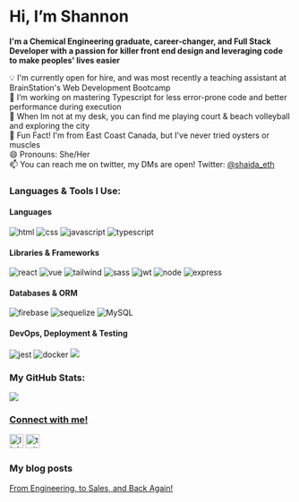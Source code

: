 <h1>Hi, I’m Shannon </h1>

<b>I'm a Chemical Engineering graduate, career-changer, and Full Stack Developer with a passion for killer front end design and leveraging code to make peoples' lives easier</b>

💡 I'm currently open for hire, and was most recently a teaching assistant at BrainStation's Web Development Bootcamp<br>
🌱 I’m working on mastering Typescript for less error-prone code and better performance during execution<br>
🌟 When Im not at my desk, you can find me playing court & beach volleyball and exploring the city <br>
📍 Fun Fact! I'm from East Coast Canada, but I've never tried oysters or muscles<br>
😄 Pronouns: She/Her <br>
📫 You can reach me on twitter, my DMs are open! Twitter: [@shaida_eth](https://twitter.com/shaida_eth)

<h3>Languages & Tools I Use:</h3>
<h4>Languages</h4>
<p>
<img src="https://img.shields.io/badge/HTML5-E34F26?style=for-the-badge&logo=html5&logoColor=white" alt="html" >
<img src="https://img.shields.io/badge/CSS3-1572B6?style=for-the-badge&logo=css3&logoColor=white" alt="css">
<img src="https://img.shields.io/badge/JavaScript-323330?style=for-the-badge&logo=javascript&logoColor=F7DF1E" alt="javascript">
<img src="https://img.shields.io/badge/TypeScript-007ACC?style=for-the-badge&logo=typescript&logoColor=white" alt="typescript"> </p>

<h4>Libraries & Frameworks</h4>
<p>
<img src="https://img.shields.io/badge/React-20232A?style=for-the-badge&logo=react&logoColor=61DAFB" alt="react">
<img src="https://img.shields.io/badge/Vue.js-35495E?style=for-the-badge&logo=vuedotjs&logoColor=4FC08D" alt="vue">
<img src="https://img.shields.io/badge/Tailwind_CSS-38B2AC?style=for-the-badge&logo=tailwind-css&logoColor=white" alt="tailwind">
<img src="https://img.shields.io/badge/Sass-CC6699?style=for-the-badge&logo=sass&logoColor=white" alt="sass">
 <img src="https://img.shields.io/badge/JWT-000000?style=for-the-badge&logo=JSON%20web%20tokens&logoColor=white" alt="jwt">
<img src="https://img.shields.io/badge/Node.js-339933?style=for-the-badge&logo=nodedotjs&logoColor=white" alt="node">
<img src="https://img.shields.io/badge/Express.js-000000?style=for-the-badge&logo=express&logoColor=white" alt="express">
</p>

<h4>Databases & ORM</h4>
<p>
<img src="https://img.shields.io/badge/firebase-ffca28?style=for-the-badge&logo=firebase&logoColor=black" alt="firebase">
<img src="https://img.shields.io/badge/Sequelize-52B0E7?style=for-the-badge&logo=Sequelize&logoColor=white" alt="sequelize">
<img src="https://img.shields.io/badge/MySQL-005C84?style=for-the-badge&logo=mysql&logoColor=white" alt="MySQL"></p>

<h4>DevOps, Deployment & Testing</h4>
<p>
<img src="https://img.shields.io/badge/Jest-C21325?style=for-the-badge&logo=jest&logoColor=white" alt="jest">
<img src="https://img.shields.io/badge/Docker-2CA5E0?style=for-the-badge&logo=docker&logoColor=white" alt="docker">
<img src="https://img.shields.io/badge/GitHub_Actions-2088FF?style=for-the-badge&logo=github-actions&logoColor=white alt="github actions"</p>



<!--
<p><img src="https://raw.githubusercontent.com/devicons/devicon/master/icons/css3/css3-original-wordmark.svg" alt="css3" width="40" height="40"/>
<img src="https://raw.githubusercontent.com/devicons/devicon/master/icons/html5/html5-original-wordmark.svg" alt="html5" width="40" height="40"/>
<img src="https://raw.githubusercontent.com/devicons/devicon/master/icons/javascript/javascript-original.svg" alt="javascript" width="35" height="35"/>
<img src="https://cdn.jsdelivr.net/gh/devicons/devicon/icons/sass/sass-original.svg" alt="sass" width="40" height="40"/>
<img src="https://cdn.jsdelivr.net/gh/devicons/devicon/icons/vscode/vscode-original.svg" alt="vscode" width="35" height="35"/>
<img src="https://cdn.jsdelivr.net/gh/devicons/devicon/icons/react/react-original.svg" alt="react" width="37" height="37" />
<img src="https://cdn.jsdelivr.net/gh/devicons/devicon/icons/firebase/firebase-plain.svg" alt="react" width="37" height="37" />
<img src="https://cdn.jsdelivr.net/gh/devicons/devicon/icons/nodejs/nodejs-original.svg" width:="37" height="37" />
<img src="https://cdn.jsdelivr.net/gh/devicons/devicon/icons/mysql/mysql-plain.svg" alt="mysql" width="37" height="37" />
<img src="https://cdn.jsdelivr.net/gh/devicons/devicon/icons/vuejs/vuejs-original.svg" alt="vue" width="37" height="37"  />
<img src="https://cdn.jsdelivr.net/gh/devicons/devicon/icons/typescript/typescript-plain.svg" alt="typescript" width="37" height="37" />
<img src="https://cdn.jsdelivr.net/gh/devicons/devicon/icons/docker/docker-plain.svg" alt="docker" width="37" height="37" />
<img src="https://cdn.jsdelivr.net/gh/devicons/devicon/icons/jest/jest-plain.svg" alt="jest" width="37" height="37"/> -->

<h3>My GitHub Stats:</h3>
<div><a href="http://github.com/shan1y"><img src="https://github-readme-stats.vercel.app/api?username=shan1y&show_icons=true&hide=&count_private=true&theme=nightowl"</a></div>
<!--
<div><a href="http://www.github.com/shan1y"><img src="https://github-readme-stats.vercel.app/api?username=shan1y&show_icons=true&hide=&count_private=true&title_color=5E3E85&text_color=6E6F71&icon_color=D2C8DE&bg_color=ffffff&hide_border=false&show_icons=true%22%20alt="Shan1y's github stats"/></a></div>-->

<h3>Connect with me!</h3>
<p><a href="https://www.linkedin.com/in/shannonyazdani/" target="_blank" rel="noreferrer"><img src="https://cdn.jsdelivr.net/gh/devicons/devicon/icons/linkedin/linkedin-original.svg"  alt="linkedIn" width="25" height="25" /></a>
<a href="https://twitter.com/shaida_eth" target="_blank" rel="noreferrer"><img src="https://cdn.jsdelivr.net/gh/devicons/devicon/icons/twitter/twitter-original.svg" alt="twitter" width="25" height="25" /></a></p>

### My blog posts
[From Engineering, to Sales, and Back Again!](https://shannonshaida.hashnode.dev/my-career-change)

